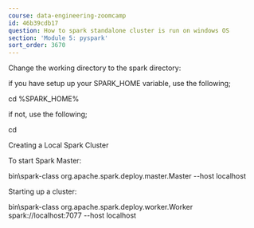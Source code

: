 ```yaml
---
course: data-engineering-zoomcamp
id: 46b39cdb17
question: How to spark standalone cluster is run on windows OS
section: 'Module 5: pyspark'
sort_order: 3670
---
```


Change the working directory to the spark directory:

if you have setup up your SPARK_HOME variable, use the following;

cd %SPARK_HOME%

if not, use the following;

cd <path to spark installation>

Creating a Local Spark Cluster

To start Spark Master:

bin\spark-class org.apache.spark.deploy.master.Master --host localhost

Starting up a cluster:

bin\spark-class org.apache.spark.deploy.worker.Worker spark://localhost:7077 --host localhost

